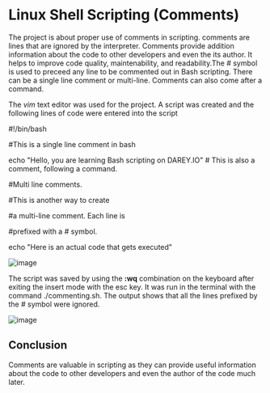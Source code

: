 # Linux Shell Scripting (Comments)

The project is about proper use of comments in scripting. comments are lines that are ignored by the interpreter. Comments provide addition information about the code to other developers and even the its author. It helps to improve code quality, maintenability, and readability.The # symbol is used to preceed any line to be commented out in Bash scripting. There can be a single line comment or multi-line. Comments can also come after a command. 

The *vim* text editor was used for the project. A script was created and the following lines of code were entered into the script

#!/bin/bash

#This is a single line comment in bash

echo "Hello, you are learning Bash scripting on DAREY.IO" # This is also a comment, following a command.

#Multi line comments.

#This is another way to create

#a multi-line comment. Each line is

#prefixed with a # symbol.

echo "Here is an actual code that gets executed"

![image](https://github.com/user-attachments/assets/01925d56-1bde-4ea9-82ff-9d4151bf4e30)


The script was saved by using the **:wq** combination on the keyboard after exiting the insert mode with the esc key.
It was run in the terminal with the command ./commenting.sh.
The output shows that all the lines prefixed by the # symbol were ignored.

![image](https://github.com/user-attachments/assets/b7955ee9-3ef6-440d-9252-936e8eb24266)


## Conclusion
Comments are valuable in scripting as they can provide useful information about the code to other developers and even the author of the code much later.






